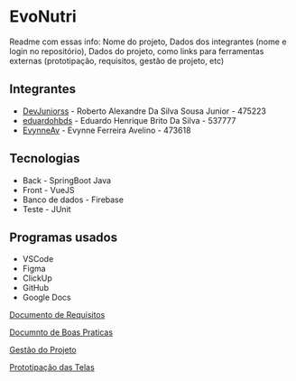 ﻿# EvoNutri
Readme com essas info: Nome do projeto, Dados dos integrantes (nome e login no repositório), Dados do projeto, como links para ferramentas externas (prototipação, requisitos, gestão de projeto, etc)

## Integrantes
* [DevJuniorss](https://github.com/DevJuniorss) - Roberto Alexandre Da Silva Sousa Junior - 475223 
* [eduardohbds](https://github.com/eduardohbds) - Eduardo Henrique Brito Da Silva - 537777 
* [EvynneAv](https://github.com/EvynneAv) - Evynne Ferreira Avelino - 473618

## Tecnologias 
* Back - SpringBoot Java
* Front - VueJS
* Banco de dados - Firebase
* Teste - JUnit

## Programas usados
* VSCode
* Figma
* ClickUp
* GitHub
* Google Docs


[Documento de Requisitos](https://docs.google.com/document/d/1xn-mgrkj8UAmSxKRuqeWCNm8BjpWQGttY4R-55bdHxQ/edit?usp=sharing)

[Documnto de Boas Praticas](https://docs.google.com/document/d/1GT6kWYOF88-zpudZH5aU8DT2VlYzwnvg/edit?usp=sharing&ouid=102812180195369075447&rtpof=true&sd=true)

[Gestão do Projeto](https://sharing.clickup.com/9010141546/l/h/6-901702124850-1/8c88be56d068a48)

[Prototipação das Telas](https://www.figma.com/file/3xAKWTqxaF2nggIXDlaTNx/EvoNutri?type=design&node-id=0%3A1&mode=design&t=56JkNLGcow9QQMun-1) 
